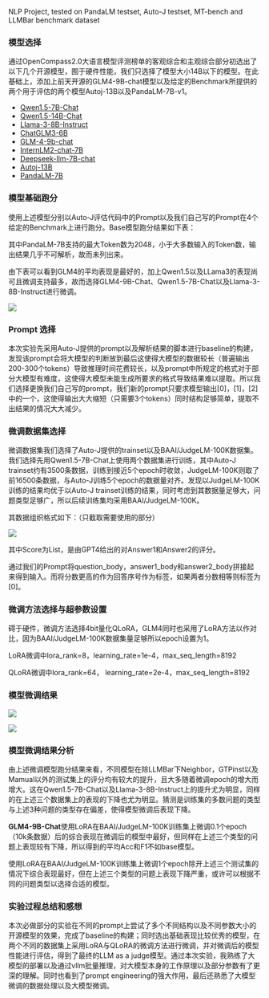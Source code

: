 NLP Project, tested on PandaLM testset, Auto-J testset, MT-bench and LLMBar benchmark dataset

### 模型选择

通过OpenCompass2.0大语言模型评测榜单的客观综合和主观综合部分初选出了以下几个开源模型，囿于硬件性能，我们只选择了模型大小14B以下的模型。在此基础上，添加上前天开源的GLM4-9B-chat模型以及给定的Benchmark所提供的两个用于评估的两个模型Autoj-13B以及PandaLM-7B-v1。

- [Qwen1.5-7B-Chat](https://huggingface.co/Qwen/Qwen1.5-7B-Chat)
- [Qwen1.5-14B-Chat](https://huggingface.co/Qwen/Qwen1.5-14B-Chat)
- [Llama-3-8B-Instruct](https://huggingface.co/meta-llama/Meta-Llama-3-8B-Instruct)
- [ChatGLM3-6B](https://huggingface.co/THUDM/chatglm3-6b)
- [GLM-4-9b-chat](https://huggingface.co/THUDM/glm-4-9b-chat)
- [InternLM2-chat-7B](https://huggingface.co/internlm/internlm2-chat-7b)
- [Deepseek-llm-7B-chat](https://huggingface.co/deepseek-ai/deepseek-llm-7b-chat)
- [Autoj-13B](https://huggingface.co/GAIR/autoj-13b)
- [PandaLM-7B](https://huggingface.co/WeOpenML/PandaLM-7B-v1)

### 模型基础跑分

使用上述模型分别以Auto-J评估代码中的Prompt以及我们自己写的Prompt在4个给定的Benchmark上进行跑分。Base模型跑分结果如下表：

其中PandaLM-7B支持的最大Token数为2048，小于大多数输入的Token数，输出结果几乎不可解析，故而未列出来。

由下表可以看到GLM4的平均表现是最好的，加上Qwen1.5以及LLama3的表现尚可且微调支持最多，故而选择GLM4-9B-Chat、Qwen1.5-7B-Chat以及Llama-3-8B-Instruct进行微调。

![](D:/Paradox/研一下/自然语言处理/LLM-as-a-judge/tables/table1.png)

### Prompt 选择

本次实验先采用Auto-J提供的prompt以及解析结果的脚本进行baseline的构建，发现该prompt会将大模型的判断放到最后这使得大模型的数据较长（普遍输出200-300个tokens）导致推理时间花费较长，以及prompt中所规定的格式对于部分大模型有难度，这使得大模型未能生成所要求的格式导致结果难以提取。所以我们选择更换我们自己写的prompt，我们新的prompt只要求模型输出[0]，[1]，[2]中的一个，这使得输出大大缩短（只需要3个tokens）同时结构足够简单，提取不出结果的情况大大减少。



### 微调数据集选择

微调数据集我们选择了Auto-J提供的trainset以及BAAI/JudgeLM-100K数据集。我们选择先用Qwen1.5-7B-Chat上使用两个数据集进行训练，其中Auto-J trainset约有3500条数据，训练到接近5个epoch时收敛，JudgeLM-100K则取了前16500条数据，与Auto-J训练5个epoch的数据量对齐。发现以JudgeLM-100K训练的结果均优于以Auto-J trainset训练的结果，同时考虑到其数据量足够大，问题类型足够广，所以后续训练集均采用BAAI/JudgeLM-100K。

其数据组织格式如下：（只截取需要使用的部分）

![](D:/Paradox/研一下/自然语言处理/LLM-as-a-judge/tables/JudgeLM-100K.png)

其中Score为List，是由GPT4给出的对Answer1和Answer2的评分。

通过我们的Prompt将question_body，answer1_body和answer2_body拼接起来得到输入。而将分数更高的作为回答序号作为标签，如果两者分数相等则标签为[0]。

### 微调方法选择与超参数设置

碍于硬件，微调方法选择4bit量化QLoRA，GLM4同时也采用了LoRA方法以作对比，因为BAAI/JudgeLM-100K数据集量足够所以epoch设置为1。

LoRA微调中lora_rank=8，learning_rate=1e-4，max_seq_length=8192

QLoRA微调中lora_rank=64， learning_rate=2e-4，max_seq_length=8192

### 模型微调结果

![](D:/Paradox/研一下/自然语言处理/LLM-as-a-judge/tables/table2.png)

![](D:/Paradox/研一下/自然语言处理/LLM-as-a-judge/tables/table3.png)

### 模型微调结果分析

由上述微调模型跑分结果来看，不同模型在除LLMBar下Neighbor，GTPinst以及Mamual以外的测试集上的评分均有较大的提升，且大多随着微调epoch的增大而增大。这在Qwen1.5-7B-Chat以及Llama-3-8B-Instruct上的提升尤为明显，同样的在上述三个数据集上的表现的下降也尤为明显。猜测是训练集的多数问题的类型与上述3种问题的类型存在偏差，使得模型微调后表现下降。



**GLM4-9B-Chat**使用LoRA在BAAI/JudgeLM-100K训练集上微调0.1个epoch（10k条数据）后的综合表现在微调后的模型中最好，但同样在上述三个类型的问题上表现较有下降，所以得到的平均Acc和F1不如base模型。

使用LoRA在BAAI/JudgeLM-100K训练集上微调1个epoch除开上述三个测试集的情况下综合表现最好，但在上述三个类型的问题上表现下降严重，或许可以根据不同的问题类型以选择合适的模型。

### 实验过程总结和感想

本次必做部分的实验在不同的prompt上尝试了多个不同结构以及不同参数大小的开源模型的效果，完成了baseline的构建；同时选出基础表现比较优秀的模型，在两个不同的数据集上采用LoRA与QLoRA的微调方法进行微调，并对微调后的模型性能进行评估，得到了最终的LLM as a judge模型。通过本次实验，我熟练了大模型的部署以及通过vllm批量推理，对大模型本身的工作原理以及部分参数有了更深的理解。同时也看到了prompt engineering的强大作用，最后还熟悉了大模型微调的数据处理以及大模型微调。
